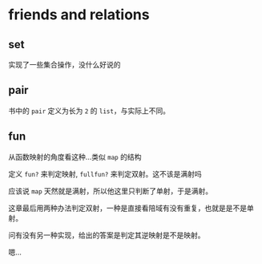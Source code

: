 # friends and relations

## set

实现了一些集合操作，没什么好说的

## pair

书中的 `pair` 定义为长为 `2` 的 `list`，与实际上不同。

## fun

从函数映射的角度看这种...类似 `map` 的结构

定义 `fun?` 来判定映射, `fullfun?` 来判定双射。这不该是满射吗

应该说 `map` 天然就是满射，所以他这里只判断了单射，于是满射。

这章最后用两种办法判定双射，一种是直接看陪域有没有重复，也就是是不是单射。

问有没有另一种实现，给出的答案是判定其逆映射是不是映射。

嗯...
